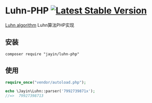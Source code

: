 # Luhn-PHP [![Latest Stable Version](https://poser.pugx.org/jayin/luhn-php/v/stable.svg)](https://packagist.org/packages/jayin/luhn-php)

[Luhn algorithm](https://en.wikipedia.org/wiki/Luhn_algorithm) Luhn算法PHP实现

## 安装

```shell
composer require "jayin/luhn-php"
```

## 使用

```php
require_once("vendor/autoload.php");

echo \Jayin\Luhn::parser('7992739871x');
//=>  79927398713
```

